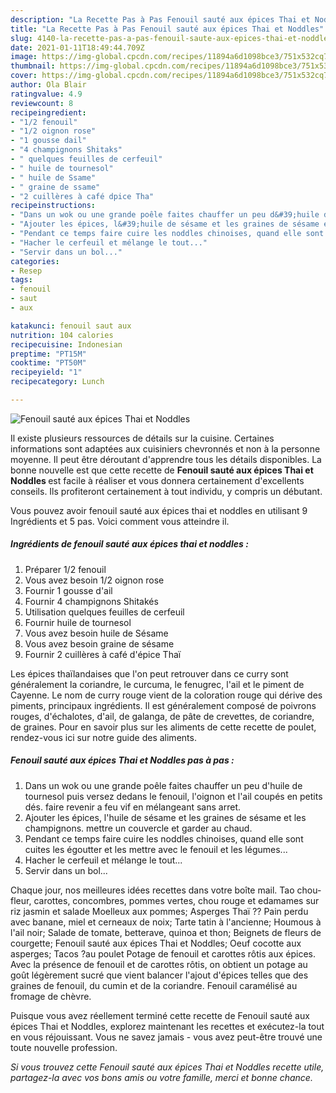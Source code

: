 ```yaml
---
description: "La Recette Pas à Pas Fenouil sauté aux épices Thai et Noddles"
title: "La Recette Pas à Pas Fenouil sauté aux épices Thai et Noddles"
slug: 4140-la-recette-pas-a-pas-fenouil-saute-aux-epices-thai-et-noddles
date: 2021-01-11T18:49:44.709Z
image: https://img-global.cpcdn.com/recipes/11894a6d1098bce3/751x532cq70/fenouil-saute-aux-epices-thai-et-noddles-photo-principale-de-la-recette.jpg
thumbnail: https://img-global.cpcdn.com/recipes/11894a6d1098bce3/751x532cq70/fenouil-saute-aux-epices-thai-et-noddles-photo-principale-de-la-recette.jpg
cover: https://img-global.cpcdn.com/recipes/11894a6d1098bce3/751x532cq70/fenouil-saute-aux-epices-thai-et-noddles-photo-principale-de-la-recette.jpg
author: Ola Blair
ratingvalue: 4.9
reviewcount: 8
recipeingredient:
- "1/2 fenouil"
- "1/2 oignon rose"
- "1 gousse dail"
- "4 champignons Shitaks"
- " quelques feuilles de cerfeuil"
- " huile de tournesol"
- " huile de Ssame"
- " graine de ssame"
- "2 cuillères à café dpice Tha"
recipeinstructions:
- "Dans un wok ou une grande poêle faites chauffer un peu d&#39;huile de tournesol puis versez dedans le fenouil, l&#39;oignon et l&#39;ail coupés en petits dés. faire revenir a feu vif en mélangeant sans arret."
- "Ajouter les épices, l&#39;huile de sésame et les graines de sésame et les champignons. mettre un couvercle et garder au chaud."
- "Pendant ce temps faire cuire les noddles chinoises, quand elle sont cuites les égoutter et les mettre avec le fenouil et les légumes..."
- "Hacher le cerfeuil et mélange le tout..."
- "Servir dans un bol..."
categories:
- Resep
tags:
- fenouil
- saut
- aux

katakunci: fenouil saut aux 
nutrition: 104 calories
recipecuisine: Indonesian
preptime: "PT15M"
cooktime: "PT50M"
recipeyield: "1"
recipecategory: Lunch

---
```



![Fenouil sauté aux épices Thai et Noddles](https://img-global.cpcdn.com/recipes/11894a6d1098bce3/751x532cq70/fenouil-saute-aux-epices-thai-et-noddles-photo-principale-de-la-recette.jpg)

Il existe plusieurs ressources de détails sur la cuisine. Certaines informations sont adaptées aux cuisiniers chevronnés et non à la personne moyenne. Il peut être déroutant d'apprendre tous les détails disponibles. La bonne nouvelle est que cette recette de <strong> Fenouil sauté aux épices Thai et Noddles </strong> est facile à réaliser et vous donnera certainement d'excellents conseils. Ils profiteront certainement à tout individu, y compris un débutant.

<!--inarticleads1-->

Vous pouvez avoir fenouil sauté aux épices thai et noddles en utilisant 9 Ingrédients et 5 pas. Voici comment vous atteindre il.

##### Ingrédients de fenouil sauté aux épices thai et noddles :

1. Préparer 1/2 fenouil
1. Vous avez besoin 1/2 oignon rose
1. Fournir 1 gousse d&#39;ail
1. Fournir 4 champignons Shitakés
1. Utilisation  quelques feuilles de cerfeuil
1. Fournir  huile de tournesol
1. Vous avez besoin  huile de Sésame
1. Vous avez besoin  graine de sésame
1. Fournir 2 cuillères à café d&#39;épice Thaï


Les épices thaïlandaises que l&#39;on peut retrouver dans ce curry sont généralement la coriandre, le curcuma, le fenugrec, l&#39;ail et le piment de Cayenne. Le nom de curry rouge vient de la coloration rouge qui dérive des piments, principaux ingrédients. Il est généralement composé de poivrons rouges, d&#39;échalotes, d&#39;ail, de galanga, de pâte de crevettes, de coriandre, de graines. Pour en savoir plus sur les aliments de cette recette de poulet, rendez-vous ici sur notre guide des aliments. 

<!--inarticleads2-->

##### Fenouil sauté aux épices Thai et Noddles pas à pas :

1. Dans un wok ou une grande poêle faites chauffer un peu d&#39;huile de tournesol puis versez dedans le fenouil, l&#39;oignon et l&#39;ail coupés en petits dés. faire revenir a feu vif en mélangeant sans arret.
1. Ajouter les épices, l&#39;huile de sésame et les graines de sésame et les champignons. mettre un couvercle et garder au chaud.
1. Pendant ce temps faire cuire les noddles chinoises, quand elle sont cuites les égoutter et les mettre avec le fenouil et les légumes...
1. Hacher le cerfeuil et mélange le tout...
1. Servir dans un bol...


Chaque jour, nos meilleures idées recettes dans votre boîte mail. Tao chou-fleur, carottes, concombres, pommes vertes, chou rouge et edamames sur riz jasmin et salade Moelleux aux pommes; Asperges Thaï ?? Pain perdu avec banane, miel et cerneaux de noix; Tarte tatin à l&#39;ancienne; Houmous à l&#39;ail noir; Salade de tomate, betterave, quinoa et thon; Beignets de fleurs de courgette; Fenouil sauté aux épices Thai et Noddles; Oeuf cocotte aux asperges; Tacos ?au poulet Potage de fenouil et carottes rôtis aux épices. Avec la présence de fenouil et de carottes rôtis, on obtient un potage au goût légèrement sucré que vient balancer l&#39;ajout d&#39;épices telles que des graines de fenouil, du cumin et de la coriandre. Fenouil caramélisé au fromage de chèvre. 

<!--inarticleads1-->

<p>
Puisque vous avez réellement terminé cette recette de Fenouil sauté aux épices Thai et Noddles, explorez maintenant les recettes et exécutez-la tout en vous réjouissant. Vous ne savez jamais - vous avez peut-être trouvé une toute nouvelle profession.
</p>

<p>
<i>Si vous trouvez cette Fenouil sauté aux épices Thai et Noddles recette utile, partagez-la avec vos bons amis ou votre famille, merci et bonne chance.</i>
</p>
